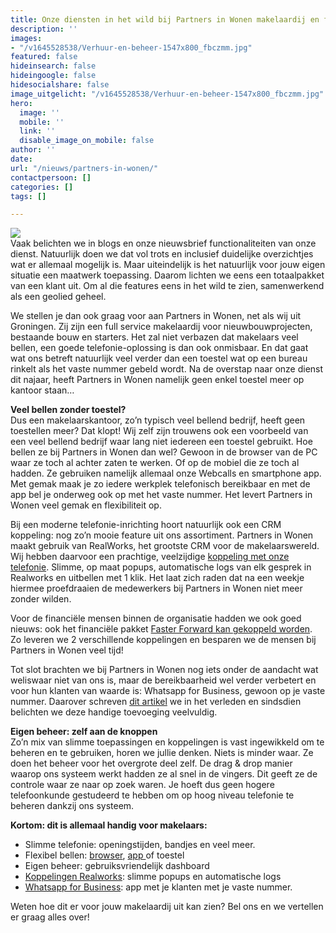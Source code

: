 ```yaml
---
title: Onze diensten in het wild bij Partners in Wonen makelaardij en financieel advies
description: ''
images:
- "/v1645528538/Verhuur-en-beheer-1547x800_fbczmm.jpg"
featured: false
hideinsearch: false
hideingoogle: false
hidesocialshare: false
image_uitgelicht: "/v1645528538/Verhuur-en-beheer-1547x800_fbczmm.jpg"
hero:
  image: ''
  mobile: ''
  link: ''
  disable_image_on_mobile: false
author: ''
date: 
url: "/nieuws/partners-in-wonen/"
contactpersoon: []
categories: []
tags: []

---
```

![](https://res.cloudinary.com/callvoip/image/upload/v1645528538/Verhuur-en-beheer-1547x800_fbczmm.jpg)  
Vaak belichten we in blogs en onze nieuwsbrief functionaliteiten van onze dienst. Natuurlijk doen we dat vol trots en inclusief duidelijke overzichtjes wat er allemaal mogelijk is. Maar uiteindelijk is het natuurlijk voor jouw eigen situatie een maatwerk toepassing. Daarom lichten we eens een totaalpakket van een klant uit. Om al die features eens in het wild te zien, samenwerkend als een geolied geheel.

We stellen je dan ook graag voor aan Partners in Wonen, net als wij uit Groningen. Zij zijn een full service makelaardij voor nieuwbouwprojecten, bestaande bouw en starters. Het zal niet verbazen dat makelaars veel bellen, een goede telefonie-oplossing is dan ook onmisbaar. En dat gaat wat ons betreft natuurlijk veel verder dan een toestel wat op een bureau rinkelt als het vaste nummer gebeld wordt. Na de overstap naar onze dienst dit najaar, heeft Partners in Wonen namelijk geen enkel toestel meer op kantoor staan…

**Veel bellen zonder toestel?**  
Dus een makelaarskantoor, zo’n typisch veel bellend bedrijf, heeft geen toestellen meer? Dat klopt! Wij zelf zijn trouwens ook een voorbeeld van een veel bellend bedrijf waar lang niet iedereen een toestel gebruikt. Hoe bellen ze bij Partners in Wonen dan wel? Gewoon in de browser van de PC waar ze toch al achter zaten te werken. Of op de mobiel die ze toch al hadden. Ze gebruiken namelijk allemaal onze Webcalls en smartphone app. Met gemak maak je zo iedere werkplek telefonisch bereikbaar en met de app bel je onderweg ook op met het vaste nummer. Het levert Partners in Wonen veel gemak en flexibiliteit op.

Bij een moderne telefonie-inrichting hoort natuurlijk ook een CRM koppeling: nog zo’n mooie feature uit ons assortiment. Partners in Wonen maakt gebruik van RealWorks, het grootste CRM voor de makelaarswereld. Wij hebben daarvoor een prachtige, veelzijdige [koppeling met onze telefonie](https://www.callvoip.nl/marketplace/realworks/). Slimme, op maat popups, automatische logs van elk gesprek in Realworks en uitbellen met 1 klik. Het laat zich raden dat na een weekje hiermee proefdraaien de medewerkers bij Partners in Wonen niet meer zonder wilden.

Voor de financiële mensen binnen de organisatie hadden we ook goed nieuws: ook het financiële pakket [Faster Forward kan gekoppeld worden](https://www.callvoip.nl/marketplace/fasterforward/). Zo leveren we 2 verschillende koppelingen en besparen we de mensen bij Partners in Wonen veel tijd!

Tot slot brachten we bij Partners in Wonen nog iets onder de aandacht wat weliswaar niet van ons is, maar de bereikbaarheid wel verder verbetert en voor hun klanten van waarde is: Whatsapp for Business, gewoon op je vaste nummer. Daarover schreven [dit artikel](https://www.callvoip.nl/whatsapp-business-blog/) we in het verleden en sindsdien belichten we deze handige toevoeging veelvuldig.

**Eigen beheer: zelf aan de knoppen**  
Zo’n mix van slimme toepassingen en koppelingen is vast ingewikkeld om te beheren en te gebruiken, horen we jullie denken. Niets is minder waar. Ze doen het beheer voor het overgrote deel zelf. De drag & drop manier waarop ons systeem werkt hadden ze al snel in de vingers. Dit geeft ze de controle waar ze naar op zoek waren. Je hoeft dus geen hogere telefoonkunde gestudeerd te hebben om op hoog niveau telefonie te beheren dankzij ons systeem.

**Kortom: dit is allemaal handig voor makelaars:**

* Slimme telefonie: openingstijden, bandjes en veel meer.
* Flexibel bellen: [browser](https://www.callvoip.nl/telefonie/functionaliteiten/webcalls/), [app ](https://www.callvoip.nl/telefonie/qaller/)of toestel
* Eigen beheer: gebruiksvriendelijk dashboard
* [Koppelingen Realworks](https://www.callvoip.nl/marketplace/realworks/): slimme popups en automatische logs
* [Whatsapp for Business](https://www.callvoip.nl/telefonie/functionaliteiten/whatsapp-business/): app met je klanten met je vaste nummer.

Weten hoe dit er voor jouw makelaardij uit kan zien? Bel ons en we vertellen er graag alles over!